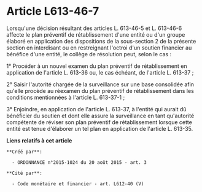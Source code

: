 # Article L613-46-7

Lorsqu'une décision résultant des articles L. 613-46-5 et L. 613-46-6 affecte le plan préventif de rétablissement d'une
entité ou d'un groupe élaboré en application des dispositions de la sous-section 2 de la présente section en interdisant ou
en restreignant l'octroi d'un soutien financier au bénéfice d'une entité, le collège de résolution peut, selon le cas : 

1° Procéder à un nouvel examen du plan préventif de rétablissement en application de l'article L. 613-36 ou, le cas échéant,
de l'article L. 613-37 ; 

2° Saisir l'autorité chargée de la surveillance sur une base consolidée afin qu'elle procède au réexamen du plan préventif de
rétablissement dans les conditions mentionnées à l'article L. 613-37-1 ; 

3° Enjoindre, en application de l'article L. 613-37, à l'entité qui aurait dû bénéficier du soutien et dont elle assure la
surveillance en tant qu'autorité compétente de réviser son plan préventif de rétablissement lorsque cette entité est tenue
d'élaborer un tel plan en application de l'article L. 613-35.

**Liens relatifs à cet article**

	**Créé par**:

	  - ORDONNANCE n°2015-1024 du 20 août 2015 - art. 3

	**Cité par**:

	  - Code monétaire et financier - art. L612-40 (V)
